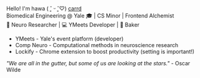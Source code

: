 Hello! I'm hawa ( ˘͈ ᵕ ˘͈♡)  [carrd](https://hawiina.carrd.co/)  
Biomedical Engineering @ Yale 🎓 | CS Minor | Frontend Alchemist  
🧠 Neuro Researcher | 💻 YMeets Developer | 🍰 Baker 

- YMeets - Yale's event platform (developer)
- Comp Neuro - Computational methods in neuroscience research
- Lockify - Chrome extension to boost productivity (setting is important!)

*"We are all in the gutter, but some of us are looking at the stars."* - Oscar Wilde


<div align="center">
  
